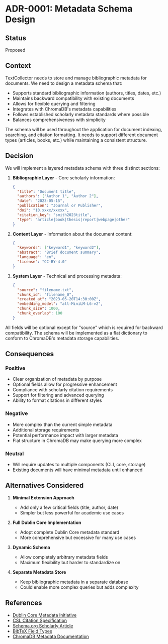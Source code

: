 # ADR-0001: Metadata Schema Design

## Status
Proposed

## Context
TextCollector needs to store and manage bibliographic metadata for documents. We need to design a metadata schema that:

- Supports standard bibliographic information (authors, titles, dates, etc.)
- Maintains backward compatibility with existing documents
- Allows for flexible querying and filtering
- Integrates with ChromaDB's metadata capabilities
- Follows established scholarly metadata standards where possible
- Balances comprehensiveness with simplicity

The schema will be used throughout the application for document indexing, searching, and citation formatting. It needs to support different document types (articles, books, etc.) while maintaining a consistent structure.

## Decision
We will implement a layered metadata schema with three distinct sections:

1. **Bibliographic Layer** - Core scholarly information:
   ```json
   {
     "title": "Document title",
     "authors": ["Author 1", "Author 2"],
     "date": "2023-05-15",
     "publication": "Journal or Publisher",
     "doi": "10.xxxx/xxxxx",
     "citation_key": "smith2023title",
     "type": "article|book|thesis|report|webpage|other"
   }
   ```

2. **Content Layer** - Information about the document content:
   ```json
   {
     "keywords": ["keyword1", "keyword2"],
     "abstract": "Brief document summary",
     "language": "en",
     "license": "CC-BY-4.0"
   }
   ```

3. **System Layer** - Technical and processing metadata:
   ```json
   {
     "source": "filename.txt",
     "chunk_id": "filename_0",
     "created_at": "2023-05-20T14:30:00Z",
     "embedding_model": "all-MiniLM-L6-v2",
     "chunk_size": 1000,
     "chunk_overlap": 100
   }
   ```

All fields will be optional except for "source" which is required for backward compatibility. The schema will be implemented as a flat dictionary to conform to ChromaDB's metadata storage capabilities.

## Consequences

### Positive
- Clear organization of metadata by purpose
- Optional fields allow for progressive enhancement
- Compliance with scholarly citation requirements
- Support for filtering and advanced querying
- Ability to format citations in different styles

### Negative
- More complex than the current simple metadata
- Additional storage requirements
- Potential performance impact with larger metadata
- Flat structure in ChromaDB may make querying more complex

### Neutral
- Will require updates to multiple components (CLI, core, storage)
- Existing documents will have minimal metadata until enhanced

## Alternatives Considered

1. **Minimal Extension Approach**
   - Add only a few critical fields (title, author, date)
   - Simpler but less powerful for academic use cases

2. **Full Dublin Core Implementation**
   - Adopt complete Dublin Core metadata standard
   - More comprehensive but excessive for many use cases

3. **Dynamic Schema**
   - Allow completely arbitrary metadata fields
   - Maximum flexibility but harder to standardize on

4. **Separate Metadata Store**
   - Keep bibliographic metadata in a separate database
   - Could enable more complex queries but adds complexity

## References
- [Dublin Core Metadata Initiative](https://dublincore.org/)
- [CSL Citation Specification](https://citationstyles.org/)
- [Schema.org Scholarly Article](https://schema.org/ScholarlyArticle)
- [BibTeX Field Types](https://en.wikipedia.org/wiki/BibTeX)
- [ChromaDB Metadata Documentation](https://docs.trychroma.com/)